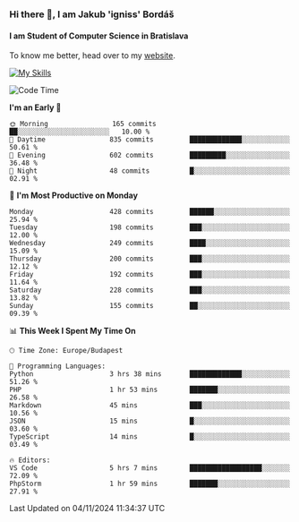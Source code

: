 ### Hi there 👋, I am Jakub 'igniss' Bordáš

#### I am Student of Computer Science in Bratislava
To know me better, head over to my [website](https://bordas.sk).

[![My Skills](https://skillicons.dev/icons?i=js,html,css,figma,svelte,java,kotlin,python,postgresql,typescript,nest,nodejs)](https://bordas.sk)


<!--START_SECTION:waka-->
![Code Time](http://img.shields.io/badge/Code%20Time-1%2C559%20hrs%209%20mins-blue)

**I'm an Early 🐤** 

```text
🌞 Morning                165 commits         ██░░░░░░░░░░░░░░░░░░░░░░░   10.00 % 
🌆 Daytime                835 commits         █████████████░░░░░░░░░░░░   50.61 % 
🌃 Evening                602 commits         █████████░░░░░░░░░░░░░░░░   36.48 % 
🌙 Night                  48 commits          █░░░░░░░░░░░░░░░░░░░░░░░░   02.91 % 
```
📅 **I'm Most Productive on Monday** 

```text
Monday                   428 commits         ██████░░░░░░░░░░░░░░░░░░░   25.94 % 
Tuesday                  198 commits         ███░░░░░░░░░░░░░░░░░░░░░░   12.00 % 
Wednesday                249 commits         ████░░░░░░░░░░░░░░░░░░░░░   15.09 % 
Thursday                 200 commits         ███░░░░░░░░░░░░░░░░░░░░░░   12.12 % 
Friday                   192 commits         ███░░░░░░░░░░░░░░░░░░░░░░   11.64 % 
Saturday                 228 commits         ███░░░░░░░░░░░░░░░░░░░░░░   13.82 % 
Sunday                   155 commits         ██░░░░░░░░░░░░░░░░░░░░░░░   09.39 % 
```


📊 **This Week I Spent My Time On** 

```text
🕑︎ Time Zone: Europe/Budapest

💬 Programming Languages: 
Python                   3 hrs 38 mins       █████████████░░░░░░░░░░░░   51.26 % 
PHP                      1 hr 53 mins        ███████░░░░░░░░░░░░░░░░░░   26.58 % 
Markdown                 45 mins             ███░░░░░░░░░░░░░░░░░░░░░░   10.56 % 
JSON                     15 mins             █░░░░░░░░░░░░░░░░░░░░░░░░   03.60 % 
TypeScript               14 mins             █░░░░░░░░░░░░░░░░░░░░░░░░   03.49 % 

🔥 Editors: 
VS Code                  5 hrs 7 mins        ██████████████████░░░░░░░   72.09 % 
PhpStorm                 1 hr 59 mins        ███████░░░░░░░░░░░░░░░░░░   27.91 % 
```


 Last Updated on 04/11/2024 11:34:37 UTC
<!--END_SECTION:waka-->
